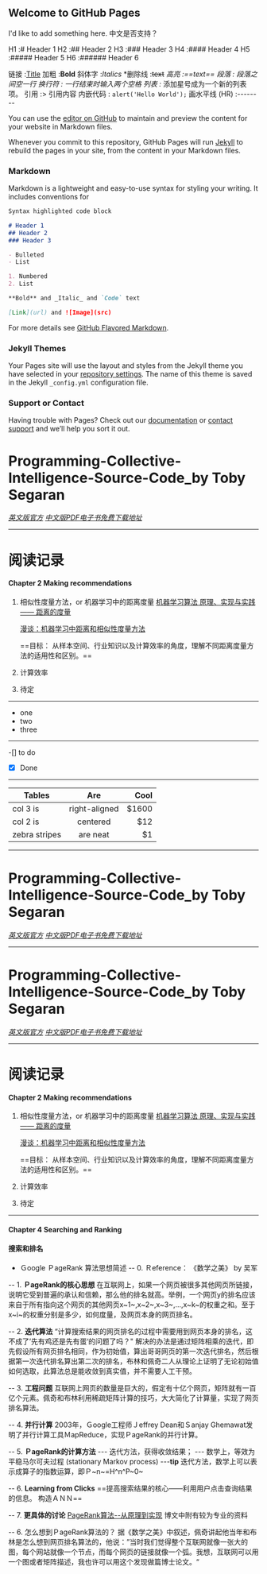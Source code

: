 ## Welcome to GitHub Pages

I'd like to add something here. 中文是否支持？ 

H1 :# Header 1
H2 :## Header 2
H3 :### Header 3
H4 :#### Header 4
H5 :##### Header 5
H6 :###### Header 6

链接 :[Title](URL)
加粗 :**Bold**
斜体字 :*Italics*
*删除线 :~~text~~
*高亮 :==text==
段落 : 段落之间空一行
换行符 : 一行结束时输入两个空格
列表 :* 添加星号成为一个新的列表项。
引用 :> 引用内容
内嵌代码 : `alert('Hello World');`
画水平线 (HR) :--------


You can use the [editor on GitHub](https://github.com/QuantumZhang/QuantumZhang.github.io/edit/master/README.md) to maintain and preview the content for your website in Markdown files.

Whenever you commit to this repository, GitHub Pages will run [Jekyll](https://jekyllrb.com/) to rebuild the pages in your site, from the content in your Markdown files.

### Markdown

Markdown is a lightweight and easy-to-use syntax for styling your writing. It includes conventions for

```markdown
Syntax highlighted code block

# Header 1
## Header 2
### Header 3

- Bulleted
- List

1. Numbered
2. List

**Bold** and _Italic_ and `Code` text

[Link](url) and ![Image](src)
```

For more details see [GitHub Flavored Markdown](https://guides.github.com/features/mastering-markdown/).

### Jekyll Themes

Your Pages site will use the layout and styles from the Jekyll theme you have selected in your [repository settings](https://github.com/QuantumZhang/QuantumZhang.github.io/settings). The name of this theme is saved in the Jekyll `_config.yml` configuration file.

### Support or Contact

Having trouble with Pages? Check out our [documentation](https://help.github.com/categories/github-pages-basics/) or [contact support](https://github.com/contact) and we’ll help you sort it out.









# Programming-Collective-Intelligence-Source-Code_by Toby Segaran

[*英文版官方*](http://pan.baidu.com/s/1ntKHRPB)
[*中文版PDF电子书免费下载地址*](http://pan.baidu.com/s/1ntKHRPB)


***
# 阅读记录

#### Chapter 2 Making recommendations
1. 相似性度量方法，or 机器学习中的距离度量 
	[机器学习算法 原理、实现与实践 —— 距离的度量](http://www.cnblogs.com/ronny/p/4080442.html)

	[漫谈：机器学习中距离和相似性度量方法](http://www.cnblogs.com/daniel-D/p/3244718.html)

	==目标： 从样本空间、行业知识以及计算效率的角度，理解不同距离度量方法的适用性和区别。==


2. 计算效率
3. 待定


***
- one
- two
- three


***
-[] to do
-[x] Done


***
| Tables        | Are           | Cool  |
| ------------- |:-------------:| -----:|
| col 3 is      | right-aligned | $1600 |
| col 2 is      | centered      |   $12 |
| zebra stripes | are neat      |    $1 |

 

***
# Programming-Collective-Intelligence-Source-Code_by Toby Segaran

[*英文版官方*](http://pan.baidu.com/s/1ntKHRPB)
[*中文版PDF电子书免费下载地址*](http://pan.baidu.com/s/1ntKHRPB)


***
# Programming-Collective-Intelligence-Source-Code_by Toby Segaran

[*英文版官方*](http://pan.baidu.com/s/1ntKHRPB)
[*中文版PDF电子书免费下载地址*](http://pan.baidu.com/s/1ntKHRPB)


***
# 阅读记录

#### Chapter 2 Making recommendations
1. 相似性度量方法，or 机器学习中的距离度量 
	[机器学习算法 原理、实现与实践 —— 距离的度量](http://www.cnblogs.com/ronny/p/4080442.html)

	[漫谈：机器学习中距离和相似性度量方法](http://www.cnblogs.com/daniel-D/p/3244718.html)

	==目标： 从样本空间、行业知识以及计算效率的角度，理解不同距离度量方法的适用性和区别。==


2. 计算效率
3. 待定


***
#### Chapter 4 Searching and Ranking
#### 搜索和排名

- Ｇoogle ＰageRank 算法思想简述
-- 0. Ｒeference： 《数学之美》 by 吴军

-- 1. **ＰageRank的核心思想**
	在互联网上，如果一个网页被很多其他网页所链接，说明它受到普遍的承认和信赖，那么他的排名就高。举例，一个网页y的排名应该来自于所有指向这个网页的其他网页x~1~,x~2~,x~3~,...,x~k~的权重之和。至于x~i~的权重分别是多少，如何度量，及网页本身的网页排名。
	
-- 2. **迭代算法**
	“计算搜索结果的网页排名的过程中需要用到网页本身的排名，这不成了’先有鸡还是先有蛋‘的问题了吗？" 解决的办法是通过矩阵相乘的迭代，即先假设所有网页排名相同，作为初始值，算出哥哥网页的第一次迭代排名，然后根据第一次迭代排名算出第二次的排名，布林和佩奇二人从理论上证明了无论初始值如何选取，此算法总是能收敛到真实值，并不需要人工干预。 
	
-- 3.  **工程问题**
	互联网上网页的数量是巨大的，假定有十亿个网页，矩阵就有一百亿个元素。佩奇和布林利用稀疏矩阵计算的技巧，大大简化了计算量，实现了网页排名算法。
	
-- 4. **并行计算**
	2003年，Ｇoogle工程师Ｊeffrey Dean和Ｓanjay Ghemawat发明了并行计算工具ＭapReduce，实现ＰageRank的并行计算。
	
-- 5. **ＰageRank的计算方法**
--- 迭代方法，获得收敛结果；
--- 数学上，等效为平稳马尔可夫过程 (stationary Markov process)
---**tip** 迭代方法，数学上可以表示成算子的指数运算，即Ｐ~n~=H^n^P~0~


-- 6. **Learning from Clicks**
	==提高搜索结果的核心——利用用户点击查询结果的信息。
	构造ＡＮＮ==
	
-- 7. **更具体的讨论**
[PageRank算法--从原理到实现](http://www.cnblogs.com/rubinorth/p/5799848.html)
博文中附有较为专业的资料

	
-- 6. 怎么想到ＰageRank算法的？ 
	据《数学之美》中叙述，佩奇讲起他当年和布林是怎么想到网页排名算法的，他说：”当时我们觉得整个互联网就像一张大的图，每个网站就像一个节点，而每个网页的链接就像一个弧。我想，互联网可以用一个图或者矩阵描述，我也许可以用这个发现做篇博士论文。“	
	






